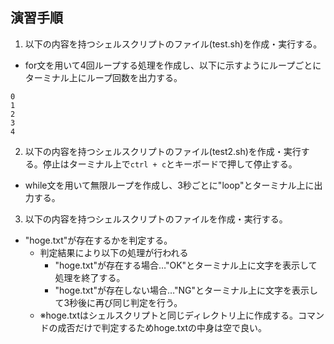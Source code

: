 ## 演習手順

1. 以下の内容を持つシェルスクリプトのファイル(test.sh)を作成・実行する。
  - for文を用いて4回ループする処理を作成し、以下に示すようにループごとにターミナル上にループ回数を出力する。  
  
  ```
  0
  1
  2
  3
  4
  ```

2. 以下の内容を持つシェルスクリプトのファイル(test2.sh)を作成・実行する。停止はターミナル上で`ctrl + c`とキーボードで押して停止する。
  - while文を用いて無限ループを作成し、3秒ごとに"loop"とターミナル上に出力する。

3. 以下の内容を持つシェルスクリプトのファイルを作成・実行する。
 - "hoge.txt"が存在するかを判定する。
   - 判定結果により以下の処理が行われる
     - "hoge.txt"が存在する場合…"OK"とターミナル上に文字を表示して処理を終了する。
     - "hoge.txt"が存在しない場合…"NG"とターミナル上に文字を表示して3秒後に再び同じ判定を行う。
   - ※hoge.txtはシェルスクリプトと同じディレクトリ上に作成する。コマンドの成否だけで判定するためhoge.txtの中身は空で良い。
